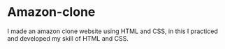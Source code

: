 # Amazon-clone
I made an amazon clone website using HTML and CSS, in this I practiced and developed my skill of HTML and CSS.
